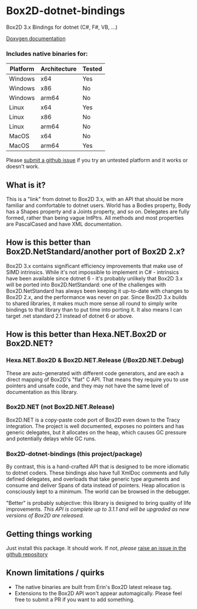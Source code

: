 # Box2D-dotnet-bindings
Box2D 3.x Bindings for dotnet (C#, F#, VB, ...)

[Doxygen documentation](https://hughph.github.io/Box2D-dotnet-bindings/namespaceBox2D.html)

### Includes native binaries for:

| Platform  | Architecture | Tested |
|-----------| ------------ |-------|
| Windows   | x64          | Yes   |
| Windows   | x86          | No    |
| Windows   | arm64        | No    |
| Linux     | x64          | Yes   |
| Linux     | x86          | No    |
| Linux     | arm64        | No    |
| MacOS     | x64          | No    |
| MacOS     | arm64        | Yes   |

Please [submit a github issue](https://github.com/HughPH/Box2D-dotnet-bindings/issues) if you try an untested platform and it works or doesn't work.

## What is it?
This is a "link" from dotnet to Box2D 3.x, with an API that should be more familiar and comfortable to dotnet users. World has a Bodies property, Body has a Shapes property and a Joints property, and so on. Delegates are fully formed, rather than being vague IntPtrs. All methods and most properties are PascalCased and have XML documentation.

## How is this better than Box2D.NetStandard/another port of Box2D 2.x?
Box2D 3.x contains significant efficiency improvements that make use of SIMD intrinsics.
While it's not impossible to implement in C# - intrinsics have been available since dotnet 6 - it's probably unlikely that Box2D 3.x will be ported into Box2D.NetStandard: one of the challenges with Box2D.NetStandard has always been keeping it up-to-date with changes to Box2D 2.x, and the performance was never on par. Since Box2D 3.x builds to shared libraries, it makes much more sense all round to simply write bindings to that library than to put time into porting it. It also means I can target .net standard 2.1 instead of dotnet 6 or above.

## How is this better than Hexa.NET.Box2D or Box2D.NET?
### Hexa.NET.Box2D & Box2D.NET.Release (/Box2D.NET.Debug)
These are auto-generated with different code generators, and are each a direct mapping of Box2D's "flat" C API. That means they require you to use pointers and unsafe code, and they may not have the same level of documentation as this library.
### Box2D.NET (not Box2D.NET.Release)
Box2D.NET is a copy-paste code port of Box2D even down to the Tracy integration. The project is well documented, exposes no pointers and has generic delegates, but it allocates on the heap, which causes GC pressure and potentially delays while GC runs.
### Box2D-dotnet-bindings (this project/package)
By contrast, this is a hand-crafted API that is designed to be more idiomatic to dotnet coders. These bindings also have full XmlDoc comments and fully defined delegates, and overloads that take generic type arguments and consume and deliver Spans of data instead of pointers. Heap allocation is consciously kept to a minimum. The world can be browsed in the debugger.

"Better" is probably subjective: this library is designed to bring quality of life improvements. *This API is complete up to 3.1.1 and will be upgraded as new versions of Box2D are released.* 

## Getting things working
Just install this package. It should work. If not, *please* [raise an issue in the github repository](https://github.com/HughPH/Box2D-dotnet-bindings/issues)

## Known limitations / quirks
- The native binaries are built from Erin's Box2D latest release tag.
- Extensions to the Box2D API won't appear automagically. Please feel free to submit a PR if you want to add something.

